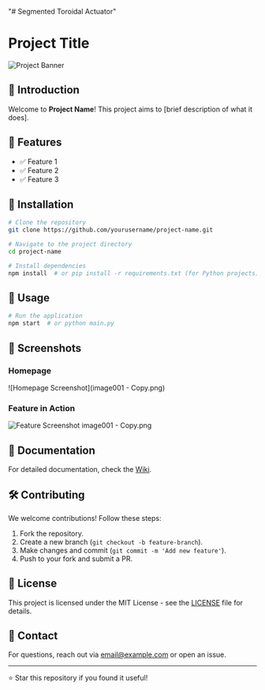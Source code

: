 "# Segmented Toroidal Actuator" 
  # Project Title

![Project Banner](images/banner.png)

## 🌟 Introduction

Welcome to **Project Name**! This project aims to [brief description of what it does].

## 📌 Features

- ✅ Feature 1
- ✅ Feature 2
- ✅ Feature 3

## 🚀 Installation

```bash
# Clone the repository
git clone https://github.com/yourusername/project-name.git

# Navigate to the project directory
cd project-name

# Install dependencies
npm install  # or pip install -r requirements.txt (for Python projects)
```

## 🎯 Usage

```bash
# Run the application
npm start  # or python main.py
```

## 📸 Screenshots

### Homepage
![Homepage Screenshot](image001 - Copy.png)

### Feature in Action
![Feature Screenshot](images/feature.png)
image001 - Copy.png

## 📄 Documentation

For detailed documentation, check the [Wiki](https://github.com/yourusername/project-name/wiki).

## 🛠️ Contributing

We welcome contributions! Follow these steps:

1. Fork the repository.
2. Create a new branch (`git checkout -b feature-branch`).
3. Make changes and commit (`git commit -m 'Add new feature'`).
4. Push to your fork and submit a PR.

## 📜 License

This project is licensed under the MIT License - see the [LICENSE](LICENSE) file for details.

## 💬 Contact

For questions, reach out via [email@example.com](mailto:email@example.com) or open an issue.

---

⭐ Star this repository if you found it useful!
